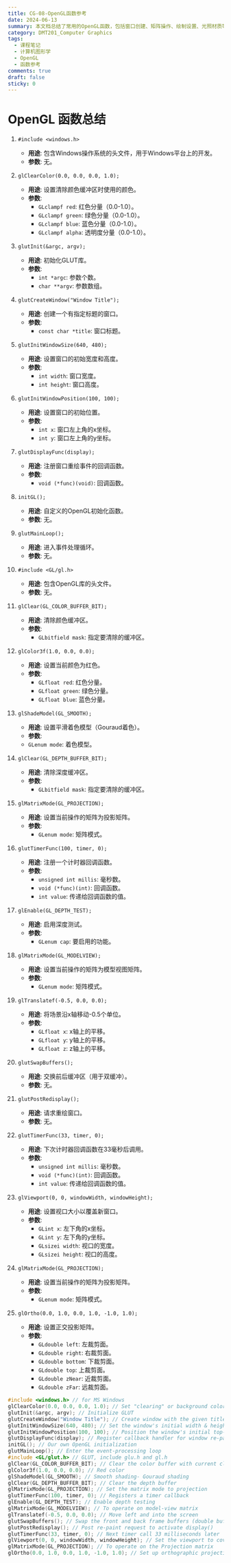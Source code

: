 ```yaml
---
title: CG-08-OpenGL函数参考
date: 2024-06-13
summary: 本文档总结了常用的OpenGL函数，包括窗口创建、矩阵操作、绘制设置、光照材质等核心功能函数的详细说明和参数解释。
category: DMT201_Computer Graphics
tags:
  - 课程笔记
  - 计算机图形学
  - OpenGL
  - 函数参考
comments: true
draft: false
sticky: 0
---
```

# OpenGL 函数总结

1. `#include <windows.h>` 
   - **用途**: 包含Windows操作系统的头文件，用于Windows平台上的开发。
   - **参数**: 无。

2. `glClearColor(0.0, 0.0, 0.0, 1.0);`
   - **用途**: 设置清除颜色缓冲区时使用的颜色。
   - **参数**: 
     - `GLclampf red`: 红色分量（0.0-1.0）。
     - `GLclampf green`: 绿色分量（0.0-1.0）。
     - `GLclampf blue`: 蓝色分量（0.0-1.0）。
     - `GLclampf alpha`: 透明度分量（0.0-1.0）。

3. `glutInit(&argc, argv);`
   - **用途**: 初始化GLUT库。
   - **参数**: 
     - `int *argc`: 参数个数。
     - `char **argv`: 参数数组。

4. `glutCreateWindow("Window Title");`
   - **用途**: 创建一个有指定标题的窗口。
   - **参数**: 
     - `const char *title`: 窗口标题。

5. `glutInitWindowSize(640, 480);`
   - **用途**: 设置窗口的初始宽度和高度。
   - **参数**: 
     - `int width`: 窗口宽度。
     - `int height`: 窗口高度。

6. `glutInitWindowPosition(100, 100);`
   - **用途**: 设置窗口的初始位置。
   - **参数**: 
     - `int x`: 窗口左上角的x坐标。
     - `int y`: 窗口左上角的y坐标。

7. `glutDisplayFunc(display);`
   - **用途**: 注册窗口重绘事件的回调函数。
   - **参数**: 
     - `void (*func)(void)`: 回调函数。

8. `initGL();`
   - **用途**: 自定义的OpenGL初始化函数。
   - **参数**: 无。

9. `glutMainLoop();`
   - **用途**: 进入事件处理循环。
   - **参数**: 无。

10. `#include <GL/gl.h>`
    - **用途**: 包含OpenGL库的头文件。
    - **参数**: 无。

11. `glClear(GL_COLOR_BUFFER_BIT);`
    - **用途**: 清除颜色缓冲区。
    - **参数**: 
      - `GLbitfield mask`: 指定要清除的缓冲区。

12. `glColor3f(1.0, 0.0, 0.0);`
    - **用途**: 设置当前颜色为红色。
    - **参数**: 
      - `GLfloat red`: 红色分量。
      - `GLfloat green`: 绿色分量。
      - `GLfloat blue`: 蓝色分量。

13. `glShadeModel(GL_SMOOTH);`
    - **用途**: 设置平滑着色模型（Gouraud着色）。
    - **参数**: 
    - `GLenum mode`: 着色模型。

14. `glClear(GL_DEPTH_BUFFER_BIT);`
    - **用途**: 清除深度缓冲区。
    - **参数**: 
      - `GLbitfield mask`: 指定要清除的缓冲区。

15. `glMatrixMode(GL_PROJECTION);`
    - **用途**: 设置当前操作的矩阵为投影矩阵。
    - **参数**: 
      - `GLenum mode`: 矩阵模式。

16. `glutTimerFunc(100, timer, 0);`
    - **用途**: 注册一个计时器回调函数。
    - **参数**: 
      - `unsigned int millis`: 毫秒数。
      - `void (*func)(int)`: 回调函数。
      - `int value`: 传递给回调函数的值。

17. `glEnable(GL_DEPTH_TEST);`
    - **用途**: 启用深度测试。
    - **参数**: 
      - `GLenum cap`: 要启用的功能。

18. `glMatrixMode(GL_MODELVIEW);`
    - **用途**: 设置当前操作的矩阵为模型视图矩阵。
    - **参数**: 
      - `GLenum mode`: 矩阵模式。

19. `glTranslatef(-0.5, 0.0, 0.0);`
    - **用途**: 将场景沿x轴移动-0.5个单位。
    - **参数**: 
      - `GLfloat x`: x轴上的平移。
      - `GLfloat y`: y轴上的平移。
      - `GLfloat z`: z轴上的平移。

20. `glutSwapBuffers();`
    - **用途**: 交换前后缓冲区（用于双缓冲）。
    - **参数**: 无。

21. `glutPostRedisplay();`
    - **用途**: 请求重绘窗口。
    - **参数**: 无。

22. `glutTimerFunc(33, timer, 0);`
    - **用途**: 下次计时器回调函数在33毫秒后调用。
    - **参数**: 
      - `unsigned int millis`: 毫秒数。
      - `void (*func)(int)`: 回调函数。
      - `int value`: 传递给回调函数的值。

23. `glViewport(0, 0, windowWidth, windowHeight);`
    - **用途**: 设置视口大小以覆盖新窗口。
    - **参数**: 
      - `GLint x`: 左下角的x坐标。
      - `GLint y`: 左下角的y坐标。
      - `GLsizei width`: 视口的宽度。
      - `GLsizei height`: 视口的高度。

24. `glMatrixMode(GL_PROJECTION);`
    - **用途**: 设置当前操作的矩阵为投影矩阵。
    - **参数**: 
      - `GLenum mode`: 矩阵模式。

25. `glOrtho(0.0, 1.0, 0.0, 1.0, -1.0, 1.0);`
    - **用途**: 设置正交投影矩阵。
    - **参数**: 
      - `GLdouble left`: 左裁剪面。
      - `GLdouble right`: 右裁剪面。
      - `GLdouble bottom`: 下裁剪面。
      - `GLdouble top`: 上裁剪面。
      - `GLdouble zNear`: 近裁剪面。
      - `GLdouble zFar`: 远裁剪面。

```cpp
#include <windows.h> // for MS Windows
glClearColor(0.0, 0.0, 0.0, 1.0); // Set "clearing" or background color Black and opaque
glutInit(&argc, argv); // Initialize GLUT
glutCreateWindow("Window Title"); // Create window with the given title
glutInitWindowSize(640, 480); // Set the window's initial width & height
glutInitWindowPosition(100, 100); // Position the window's initial top-left corner
glutDisplayFunc(display); // Register callback handler for window re-paint event
initGL(); // Our own OpenGL initialization
glutMainLoop(); // Enter the event-processing loop
#include <GL/glut.h> // GLUT, include glu.h and gl.h
glClear(GL_COLOR_BUFFER_BIT); // Clear the color buffer with current clearing color
glColor3f(1.0, 0.0, 0.0); // Red color
glShadeModel(GL_SMOOTH); // Smooth shading- Gouraud shading
glClear(GL_DEPTH_BUFFER_BIT); // Clear the depth buffer
glMatrixMode(GL_PROJECTION); // Set the matrix mode to projection
glutTimerFunc(100, timer, 0); // Registers a timer callback
glEnable(GL_DEPTH_TEST); // Enable depth testing
glMatrixMode(GL_MODELVIEW); // To operate on model-view matrix
glTranslatef(-0.5, 0.0, 0.0); // Move left and into the screen
glutSwapBuffers(); // Swap the front and back frame buffers (double buffering)
glutPostRedisplay(); // Post re-paint request to activate display()
glutTimerFunc(33, timer, 0); // Next timer call 33 milliseconds later
glViewport(0, 0, windowWidth, windowHeight); // Set the viewport to cover the new window
glMatrixMode(GL_PROJECTION); // To operate on the Projection matrix
glOrtho(0.0, 1.0, 0.0, 1.0, -1.0, 1.0); // Set up orthographic projection view 2D

```